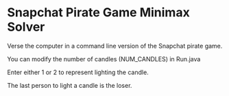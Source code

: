 # Snapchat Pirate Game Minimax Solver
Verse the computer in a command line version of the Snapchat pirate game.

You can modify the number of candles (NUM_CANDLES) in Run.java

Enter either 1 or 2 to represent lighting the candle. 

The last person to light a candle is the loser. 
